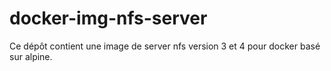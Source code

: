 # docker-img-nfs-server

Ce dépôt contient une image de server nfs version 3 et 4 pour docker basé sur alpine.